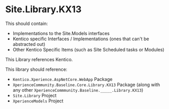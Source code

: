 ﻿# Site.Library.KX13
This should contain:
* Implementations to the Site.Models interfaces
* Kentico specific Interfaces / Implementations (ones that can't be abstracted out)
* Other Kentico Specific Items (such as Site Scheduled tasks or Modules)

This Library references Kentico.

This library should reference:
* `Kentico.Xperience.AspNetCore.WebApp` Package
* `XperienceCommunity.Baseline.Core.Library.KX13` Package (along with any other `XperienceCommmunity.Baseline._____.Library.KX13`)
* `Site.Library` Project
* `XperienceModels` Project
